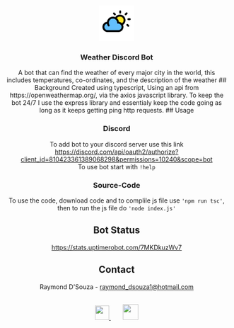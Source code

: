 <div align="center">
  <a href="https://github.com/RayAUS/Weather-Discord-Bot">
    <img src="images/icon.png" alt="Logo" width="80" height="80">
  </a>



<h3 align="center">Weather Discord Bot</h3>
A bot that can find the weather of every major city in the world, this includes temperatures, co-ordinates, and the description of the weather
## Background
Created using typescript, Using an api from https://openweathermap.org/, via the axios javascript library. To keep the bot 24/7 I use the express library and essentialy keep the code going as long as it keeps getting ping http requests.
## Usage

### Discord
To add bot to your discord server use this link <br> https://discord.com/api/oauth2/authorize?client_id=810423361389068298&permissions=10240&scope=bot <br>
To use bot start with ```!help```

### Source-Code
To use the code, download code and to complile js file use `'npm run tsc'`, then to run the js file do `'node index.js'`

## Bot Status
https://stats.uptimerobot.com/7MKDkuzWv7

<!-- CONTACT -->
<div id="contact">
  <h2>Contact </h2> 

Raymond D'Souza - raymond_dsouza1@hotmail.com
<br>
<br>

<a  href="https://linkedin.com/in/raymond-dsouza">
<img height="32" width="32" src="https://www.iconsdb.com/icons/preview/white/linkedin-xxl.png"/> 
</a>
&nbsp&nbsp&nbsp&nbsp&nbsp&nbsp
<a href="https://www.hackerrank.com/raymond_dsouza1">
<img height="35" width="35" src="https://i.ibb.co/LzHw3hm/hackerrank-1.png"/>  

</div>
